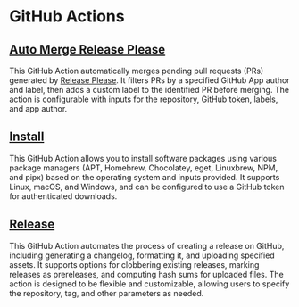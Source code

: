 # GitHub Actions

## [Auto Merge Release Please](./auto-merge/)

This GitHub Action automatically merges pending pull requests (PRs) generated by [Release Please](https://github.com/googleapis/release-please). It filters PRs by a specified GitHub App author and label, then adds a custom label to the identified PR before merging. The action is configurable with inputs for the repository, GitHub token, labels, and app author.

## [Install](./install/)

This GitHub Action allows you to install software packages using various package managers (APT, Homebrew, Chocolatey, eget, Linuxbrew, NPM, and pipx) based on the operating system and inputs provided. It supports Linux, macOS, and Windows, and can be configured to use a GitHub token for authenticated downloads.

## [Release](./release/)

This GitHub Action automates the process of creating a release on GitHub, including generating a changelog, formatting it, and uploading specified assets. It supports options for clobbering existing releases, marking releases as prereleases, and computing hash sums for uploaded files. The action is designed to be flexible and customizable, allowing users to specify the repository, tag, and other parameters as needed.
